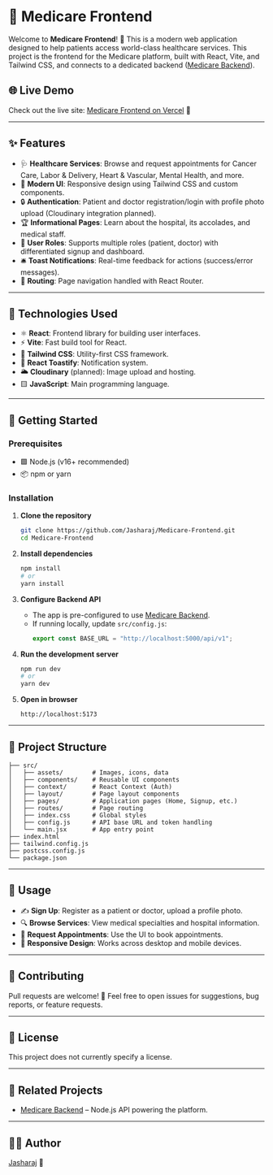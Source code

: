 # 🏥 Medicare Frontend

Welcome to **Medicare Frontend**! 🚀 This is a modern web application designed to help patients access world-class healthcare services. This project is the frontend for the Medicare platform, built with React, Vite, and Tailwind CSS, and connects to a dedicated backend ([Medicare Backend](https://github.com/Jasharaj/Medicare-Backend)).

## 🌐 Live Demo

Check out the live site: [Medicare Frontend on Vercel](https://medicare-frontend-two.vercel.app) 👀

---

## ✨ Features

- 🩺 **Healthcare Services**: Browse and request appointments for Cancer Care, Labor & Delivery, Heart & Vascular, Mental Health, and more.
- 🎨 **Modern UI**: Responsive design using Tailwind CSS and custom components.
- 🔒 **Authentication**: Patient and doctor registration/login with profile photo upload (Cloudinary integration planned).
- 🏆 **Informational Pages**: Learn about the hospital, its accolades, and medical staff.
- 👤 **User Roles**: Supports multiple roles (patient, doctor) with differentiated signup and dashboard.
- 🛎️ **Toast Notifications**: Real-time feedback for actions (success/error messages).
- 🧭 **Routing**: Page navigation handled with React Router.

---

## 🧰 Technologies Used

- ⚛️ **React**: Frontend library for building user interfaces.
- ⚡ **Vite**: Fast build tool for React.
- 💨 **Tailwind CSS**: Utility-first CSS framework.
- 🍞 **React Toastify**: Notification system.
- 🌥️ **Cloudinary** (planned): Image upload and hosting.
- 🟨 **JavaScript**: Main programming language.

---

## 🏁 Getting Started

### Prerequisites

- 🟩 Node.js (v16+ recommended)
- 📦 npm or yarn

### Installation

1. **Clone the repository**  
   ```bash
   git clone https://github.com/Jasharaj/Medicare-Frontend.git
   cd Medicare-Frontend
   ```

2. **Install dependencies**  
   ```bash
   npm install
   # or
   yarn install
   ```

3. **Configure Backend API**  
   - The app is pre-configured to use [Medicare Backend](https://medicare-backend-6zdm.onrender.com/api/v1).
   - If running locally, update `src/config.js`:
     ```js
     export const BASE_URL = "http://localhost:5000/api/v1";
     ```

4. **Run the development server**  
   ```bash
   npm run dev
   # or
   yarn dev
   ```

5. **Open in browser**  
   ```
   http://localhost:5173
   ```

---

## 📂 Project Structure

```
├── src/
│   ├── assets/        # Images, icons, data
│   ├── components/    # Reusable UI components
│   ├── context/       # React Context (Auth)
│   ├── layout/        # Page layout components
│   ├── pages/         # Application pages (Home, Signup, etc.)
│   ├── routes/        # Page routing
│   ├── index.css      # Global styles
│   ├── config.js      # API base URL and token handling
│   └── main.jsx       # App entry point
├── index.html
├── tailwind.config.js
├── postcss.config.js
└── package.json
```

---

## 📝 Usage

- ✍️ **Sign Up**: Register as a patient or doctor, upload a profile photo.
- 🔍 **Browse Services**: View medical specialties and hospital information.
- 📅 **Request Appointments**: Use the UI to book appointments.
- 📱 **Responsive Design**: Works across desktop and mobile devices.

---

## 🤝 Contributing

Pull requests are welcome! 🎉 Feel free to open issues for suggestions, bug reports, or feature requests.

---

## 📜 License

This project does not currently specify a license.

---

## 🔗 Related Projects

- [Medicare Backend](https://github.com/Jasharaj/Medicare-Backend) – Node.js API powering the platform.

---

## 👨‍💻 Author

[Jasharaj](https://github.com/Jasharaj) 🙌

